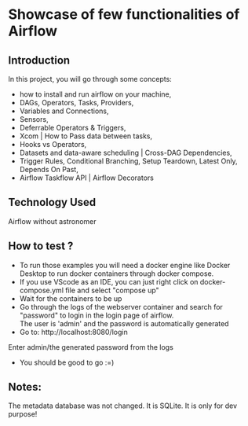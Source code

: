 # Showcase of few functionalities of Airflow

## Introduction 
In this project, you will go through some concepts:
- how to install and run airflow on your machine,
- DAGs, Operators, Tasks, Providers,
- Variables and Connections,
- Sensors,
- Deferrable Operators & Triggers,
- Xcom | How to Pass data between tasks,
- Hooks vs Operators,
- Datasets and data-aware scheduling | Cross-DAG Dependencies,
- Trigger Rules, Conditional Branching, Setup Teardown, Latest Only, Depends On Past,
- Airflow Taskflow API | Airflow Decorators


## Technology Used
Airflow without astronomer

## How to test ?
- To run those examples you will need a docker engine like Docker Desktop to run docker containers through docker compose.
- If you use VScode as an IDE, you can just right click on docker-compose.yml file and select "compose up"
- Wait for the containers to be up
- Go through the logs of the webserver container and search for "password" to login in the login page of airflow.   
The user is 'admin' and the password is automatically generated
- Go to: http://localhost:8080/login

Enter admin/the generated password from the logs
- You should be good to go :=)

## Notes:
The metadata database was not changed. It is SQLite. 
It is only for dev purpose!

